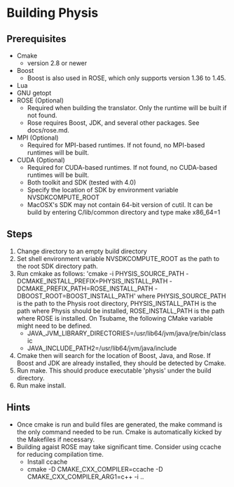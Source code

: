 # Building Physis

## Prerequisites
* Cmake 
    * version 2.8 or newer
* Boost
    * Boost is also used in ROSE, which only supports version 1.36 to 1.45.
* Lua
* GNU getopt	
* ROSE (Optional)
    * Required when building the translator. Only the runtime will be
      built if not found.
    * Rose requires Boost, JDK, and several other packages. See docs/rose.md.
* MPI (Optional)
    * Required for MPI-based runtimes. If not found, no MPI-based
      runtimes will be built.
* CUDA (Optional)
    * Required for CUDA-based runtimes. If not found, no CUDA-based
      runtimes will be built.
    * Both toolkit and SDK (tested with 4.0)
    * Specify the location of SDK by environment variable NVSDKCOMPUTE_ROOT  
    * MacOSX's SDK may not contain 64-bit version of cutil. It can be
      build by entering C/lib/common directory and type make x86_64=1
    
## Steps
1. Change directory to an empty build directory
2. Set shell environment variable NVSDKCOMPUTE_ROOT as the path to the root SDK directory path.
3. Run cmkake as follows:
  'cmake -i PHYSIS_SOURCE_PATH -DCMAKE_INSTALL_PREFIX=PHYSIS_INSTALL_PATH -DCMAKE_PREFIX_PATH=ROSE_INSTALL_PATH -DBOOST_ROOT=BOOST_INSTALL_PATH' 
  where PHYSIS_SOURCE_PATH is the path to the Physis root directory, PHYSIS_INSTALL_PATH is the path where Physis should be installed, ROSE_INSTALL_PATH is the path where ROSE is installed. 
 On Tsubame, the following CMake variable might need to be defined.
    * JAVA_JVM_LIBRARY_DIRECTORIES=/usr/lib64/jvm/java/jre/bin/classic
    * JAVA_INCLUDE_PATH2=/usr/lib64/jvm/java/include
4. Cmake then will search for the location of Boost, Java, and Rose. If
  Boost and JDK are already installed, they should be detected by
  Cmake.
5. Run make. This should produce executable 'physis' under the build
   directory. 
6. Run make install.

## Hints
* Once cmake is run and build files are generated, the make command is the
  only command needed to be run. Cmake is automatically kicked by the
  Makefiles if necessary.
* Building agaist ROSE may take significant time. Consider using
  ccache for reducing compilation time. 
  - Install ccache
  - cmake -D CMAKE_CXX_COMPILER=ccache  -D CMAKE_CXX_COMPILER_ARG1=c++  -i .. 

